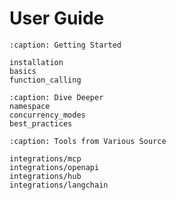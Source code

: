 # User Guide

```{toctree}
:caption: Getting Started

installation
basics
function_calling
```

```{toctree}
:caption: Dive Deeper
namespace
concurrency_modes
best_practices
```

```{toctree}
:caption: Tools from Various Source

integrations/mcp
integrations/openapi
integrations/hub
integrations/langchain
```

